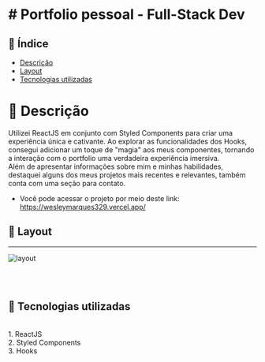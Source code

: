 # # Portfolio pessoal - Full-Stack Dev

## 📜 Índice
- <a href="#-descrição">Descrição</a>
- <a href="#-layout">Layout</a>
- <a href="#-tecnologias-utilizadas">Tecnologias utilizadas</a>



# 💭 Descrição
Utilizei ReactJS em conjunto com Styled Components para criar uma experiência única e cativante. Ao explorar as funcionalidades dos Hooks, consegui adicionar um toque de "magia" aos meus componentes, tornando a interação com o portfolio uma verdadeira experiência imersiva.<br>
Além de apresentar informações sobre mim e minhas habilidades, destaquei alguns dos meus projetos mais recentes e relevantes, também conta com uma seção para contato.
- Você pode acessar o projeto por meio deste link: <a>https://wesleymarques329.vercel.app/<a>


## 📲 Layout
<hr>

![layout](/imgs/layout.png)

<br>
<br>

## 🔧 Tecnologias utilizadas
<br>
1. ReactJS<br>
2. Styled Components<br>
3. Hooks
